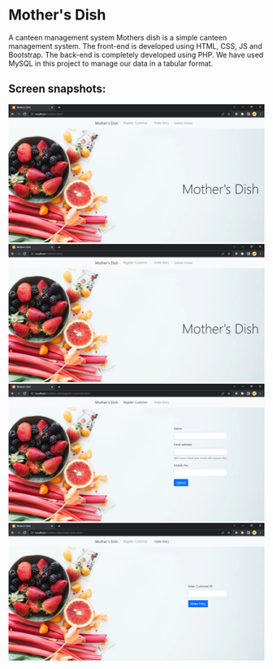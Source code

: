 # Mother's Dish
A canteen management system
Mothers dish is a simple canteen management system.
The front-end is developed using HTML, CSS, JS and Bootstrap.
The back-end is completely developed using PHP.
We have used MySQL in this project to manage our data in a tabular format.

## Screen snapshots:
<div align="center" >
<img src ="https://github.com/Prathamesh-Patil-GitHub/mothers-dish/blob/main/output-images/mothers-dish-ouput-1.png"/>
</div>
<div align="center" >
<img src ="https://github.com/Prathamesh-Patil-GitHub/mothers-dish/blob/main/output-images/mothers-dish-ouput-1.png"/>
</div>
<div align="center" >
<img src ="https://github.com/Prathamesh-Patil-GitHub/mothers-dish/blob/main/output-images/mothers-dish-ouput-2.png"/>
</div>
<div align="center" >
<img src ="https://github.com/Prathamesh-Patil-GitHub/mothers-dish/blob/main/output-images/mothers-dish-ouput-3.png"/>
</div>
